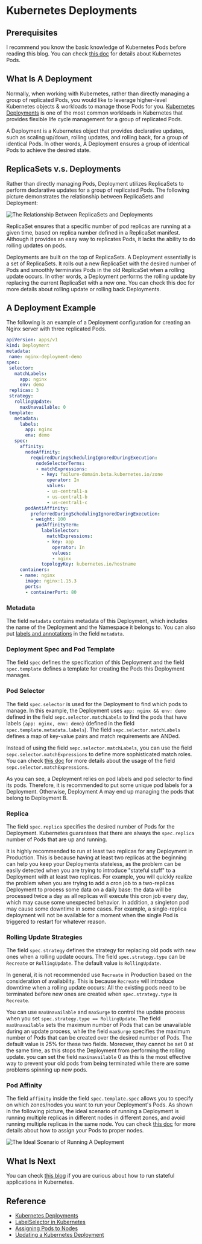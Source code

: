 # Kubernetes Deployments

## Prerequisites
I recommend you know the basic knowledge of  Kubernetes Pods before reading this blog. You can check [this doc](https://kubernetes.io/docs/concepts/workloads/pods/pod/) for details about Kubernetes Pods.

## What Is A Deployment
Normally, when working with Kubernetes, rather than directly managing a group of replicated Pods, 
you would like to leverage higher-level Kubernetes objects & workloads to manage those Pods for you. 
[Kubernetes Deployments](https://kubernetes.io/docs/concepts/workloads/controllers/deployment/) is one of the most common workloads in Kubernetes that provides flexible life cycle management for a group of replicated Pods.

A Deployment is a Kubernetes object that provides declarative updates, such as scaling up/down, rolling updates, and rolling back, 
for a group of identical Pods. In other words, A Deployment ensures a group of identical Pods to achieve the desired state.

## ReplicaSets v.s. Deployments

Rather than directly managing Pods, Deployment utilizes ReplicaSets to perform declarative updates for a group of replicated Pods. 
The following picture demonstrates the relationship between ReplicaSets and Deployment:

![The Relationship Between ReplicaSets and Deployments](https://raw.githubusercontent.com/azhuox/blogs/master/kubernetes/deployments/assets/k8s-deploys-vs-replicasets.png)

ReplicaSet ensures that a specific number of pod replicas are running at a given time, based on replica number defined in a ReplicaSet manifest. Although it provides an easy way to replicates Pods, it lacks the ability to do rolling updates on pods.

Deployments are built on the top of ReplicaSets. A Deployment essentially is a set of ReplicaSets. It rolls out a new ReplicaSet with the desired number of Pods and smoothly terminates Pods in the old ReplicaSet when a rolling update occurs. In other words, a Deployment performs the rolling update by replacing the current ReplicaSet with a new one. You can check this doc for more details about rolling update or rolling back Deployments.


## A Deployment Example

The following is an example of a Deployment configuration for creating an Nginx server with three replicated Pods.

```yaml
apiVersion: apps/v1
kind: Deployment
metadata:
 name: nginx-deployment-demo
spec:
 selector:
   matchLabels:
     app: nginx
     env: demo
 replicas: 3
 strategy:
   rollingUpdate:
     maxUnavailable: 0
 template:
   metadata:
     labels:
       app: nginx
       env: demo
   spec:
     affinity:
       nodeAffinity:
         requiredDuringSchedulingIgnoredDuringExecution:
           nodeSelectorTerms:
           - matchExpressions:
             - key: failure-domain.beta.kubernetes.io/zone
               operator: In
               values:
               - us-central1-a
               - us-central1-b
               - us-central1-c
       podAntiAffinity:
         preferredDuringSchedulingIgnoredDuringExecution:
         - weight: 100
           podAffinityTerm:
             labelSelector:
               matchExpressions:
               - key: app
                 operator: In
                 values:
                 - nginx
             topologyKey: kubernetes.io/hostname
     containers:
     - name: nginx
       image: nginx:1.15.3
       ports:
       - containerPort: 80
```

### Metadata

The field `metadata` contains metadata of this Deployment, which includes the name of the Deployment and the Namespace it belongs to. 
You can also put [labels and annotations](https://kubernetes.io/docs/reference/kubernetes-api/labels-annotations-taints/) in the field `metadata`.

### Deployment Spec and Pod Template

The field `spec` defines the specification of this Deployment and the field `spec.template` defines a template for creating the Pods this Deployment manages.


### Pod Selector

The field `spec.selector` is used for the Deployment to find which pods to manage. 
In this example, the Deployment uses `app: nginx && env: demo` defined in the field `sepc.selector.matchLabels` to find 
the pods that have labels `{app: nginx, env: demo}` (defined in the field `spec.template.metadata.labels`). 
The field `sepc.selector.matchLabels` defines a map of key-value pairs and match requirements are ANDed.

Instead of using the field `sepc.selector.matchLabels`, you can use the field `sepc.selector.matchExpressions` to define more sophisticated match roles. 
You can check [this doc](https://kubernetes.io/docs/reference/generated/kubernetes-api/v1.11/#labelselector-v1-meta) for 
more details about the usage of the field `sepc.selector.matchExpressions`.

As you can see, a Deployment relies on pod labels and pod selector to find its pods. Therefore, it is recommended to put some unique pod labels for a Deployment.
 Otherwise, Deployment A may end up managing the pods that belong to Deployment B.

### Replica

The field `spec.replica` specifies the desired number of Pods for the Deployment. Kubernetes guarantees that there are always the `spec.replica` number of Pods that are up and running.
 
It is highly recommended to run at least two replicas for any Deployment in Production. 
This is because having at least two replicas at the beginning can help you keep your Deployments stateless, 
as the problem can be easily detected when you are trying to introduce "stateful stuff" to a Deployment with at least two replicas. 
For example, you will quickly realize the problem when you are trying to add a cron job to a two-replicas Deployment to process some data on a daily base: 
the data will be processed twice a day as all replicas will execute this cron job every day, which may cause some unexpected behavior. 
In addition, a singleton pod may cause some downtime in some cases. 
For example, a single-replica deployment will not be available for a moment when the single Pod is triggered to restart for whatever reason.

### Rolling Update Strategies

The field `spec.strategy` defines the strategy for replacing old pods with new ones when a rolling update occurs. 
The field `spec.strategy.type` can be `Recreate` or `RollingUpdate`. The default value is `RollingUpdate`.

In general, it is not recommended use `Recreate` in Production based on the consideration of availability. 
This is because `Recreate` will introduce downtime when a rolling update occurs: All the existing pods need to be terminated before new ones are created when `spec.strategy.type` is `Recreate`.

You can use `maxUnavailable` and `maxSurge` to control the update process when you set `spec.strategy.type == RollingUpdate`. 
The field `maxUnavailable` sets the maximum number of Pods that can be unavailable during an update process, 
while the field `maxSurge` specifies the maximum number of Pods that can be created over the desired number of Pods. 
The default value is 25% for these two fields. Moreover, they cannot be set 0 at the same time, as this stops the Deployment from performing the rolling update. 
you can set the field `maxUnavailable` 0 as this is the most effective way to prevent your old pods from being terminated while there are some problems spinning up new pods.


### Pod Affinity

The field `affinity` inside the field `spec.template.spec` allows you to specify on which zones/nodes you want to run your Deployment's Pods. 
As shown in the following picture, the ideal scenario of running a Deployment is running multiple replicas in different nodes in different zones, and avoid running multiple replicas in the same node.
You can check [this doc](https://kubernetes.io/docs/concepts/configuration/assign-pod-node/) for more details about how to assign your Pods to proper nodes.

![The Ideal Scenario of Running A Deployment](https://raw.githubusercontent.com/azhuox/blogs/master/kubernetes/deployments/assets/k8s-ideal-scenario-of-running-deployment.png)

## What Is Next

You can check [this blog](https://github.com/azhuox/blogs/blob/master/kubernetes/statefulsets/README.md) if you are curious about how to run stateful applications in Kubernetes.


## Reference
- [Kubernetes Deployments](https://kubernetes.io/docs/concepts/workloads/controllers/deployment/)
- [LabelSelector in Kubernetes](https://kubernetes.io/docs/reference/generated/kubernetes-api/v1.11/#labelselector-v1-meta "LabelSelector in Kubernetes")
- [Assigning Pods to Nodes](https://kubernetes.io/docs/concepts/configuration/assign-pod-node/ "Assigning Pods to Nodes")
- [Updating a Kubernetes Deployment](https://kubernetes.io/docs/concepts/workloads/controllers/deployment/#updating-a-deployment "Updating a Deployment")
